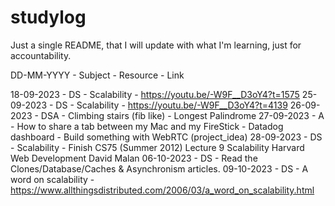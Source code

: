 # studylog

Just a single README, that I will update with what I'm learning, just for accountability. 

DD-MM-YYYY - Subject - Resource - Link


18-09-2023 - DS  - Scalability - https://youtu.be/-W9F__D3oY4?t=1575
25-09-2023 - DS  - Scalability - https://youtu.be/-W9F__D3oY4?t=4139
26-09-2023 - DSA - Climbing stairs (fib like) - Longest Palindrome
27-09-2023 - A   - How to share a tab between my Mac and my FireStick - Datadog dashboard - Build something with WebRTC (project_idea)
28-09-2023 - DS  - Scalability - Finish CS75 (Summer 2012) Lecture 9 Scalability Harvard Web Development David Malan
06-10-2023 - DS  - Read the Clones/Database/Caches & Asynchronism articles.
09-10-2023 - DS  - A word on scalability - https://www.allthingsdistributed.com/2006/03/a_word_on_scalability.html
